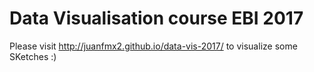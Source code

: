 # Data Visualisation course EBI 2017 

Please visit http://juanfmx2.github.io/data-vis-2017/ to visualize some SKetches :)
